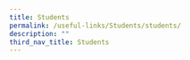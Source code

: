 ```yaml
---
title: Students
permalink: /useful-links/Students/students/
description: ""
third_nav_title: Students
---
```

